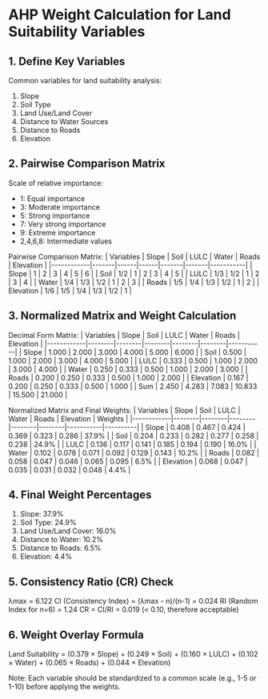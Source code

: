 # AHP Weight Calculation for Land Suitability Variables

## 1. Define Key Variables
Common variables for land suitability analysis:
1. Slope
2. Soil Type
3. Land Use/Land Cover
4. Distance to Water Sources
5. Distance to Roads
6. Elevation

## 2. Pairwise Comparison Matrix
Scale of relative importance:
- 1: Equal importance
- 3: Moderate importance
- 5: Strong importance
- 7: Very strong importance
- 9: Extreme importance
- 2,4,6,8: Intermediate values

Pairwise Comparison Matrix:
|  Variables  | Slope | Soil | LULC | Water | Roads | Elevation |
|------------|-------|------|------|-------|-------|-----------|
| Slope      | 1     | 2    | 3    | 4     | 5     | 6        |
| Soil       | 1/2   | 1    | 2    | 3     | 4     | 5        |
| LULC       | 1/3   | 1/2  | 1    | 2     | 3     | 4        |
| Water      | 1/4   | 1/3  | 1/2  | 1     | 2     | 3        |
| Roads      | 1/5   | 1/4  | 1/3  | 1/2   | 1     | 2        |
| Elevation  | 1/6   | 1/5  | 1/4  | 1/3   | 1/2   | 1        |

## 3. Normalized Matrix and Weight Calculation

Decimal Form Matrix:
|  Variables  | Slope  | Soil   | LULC   | Water  | Roads  | Elevation |
|------------|--------|--------|--------|--------|--------|-----------|
| Slope      | 1.000  | 2.000  | 3.000  | 4.000  | 5.000  | 6.000    |
| Soil       | 0.500  | 1.000  | 2.000  | 3.000  | 4.000  | 5.000    |
| LULC       | 0.333  | 0.500  | 1.000  | 2.000  | 3.000  | 4.000    |
| Water      | 0.250  | 0.333  | 0.500  | 1.000  | 2.000  | 3.000    |
| Roads      | 0.200  | 0.250  | 0.333  | 0.500  | 1.000  | 2.000    |
| Elevation  | 0.167  | 0.200  | 0.250  | 0.333  | 0.500  | 1.000    |
| Sum        | 2.450  | 4.283  | 7.083  | 10.833 | 15.500 | 21.000   |

Normalized Matrix and Final Weights:
|  Variables  | Slope  | Soil   | LULC   | Water  | Roads  | Elevation | Weights |
|------------|--------|--------|--------|--------|--------|-----------|----------|
| Slope      | 0.408  | 0.467  | 0.424  | 0.369  | 0.323  | 0.286    | 37.9%    |
| Soil       | 0.204  | 0.233  | 0.282  | 0.277  | 0.258  | 0.238    | 24.9%    |
| LULC       | 0.136  | 0.117  | 0.141  | 0.185  | 0.194  | 0.190    | 16.0%    |
| Water      | 0.102  | 0.078  | 0.071  | 0.092  | 0.129  | 0.143    | 10.2%    |
| Roads      | 0.082  | 0.058  | 0.047  | 0.046  | 0.065  | 0.095    | 6.5%     |
| Elevation  | 0.068  | 0.047  | 0.035  | 0.031  | 0.032  | 0.048    | 4.4%     |

## 4. Final Weight Percentages
1. Slope: 37.9%
2. Soil Type: 24.9%
3. Land Use/Land Cover: 16.0%
4. Distance to Water: 10.2%
5. Distance to Roads: 6.5%
6. Elevation: 4.4%

## 5. Consistency Ratio (CR) Check
λmax = 6.122
CI (Consistency Index) = (λmax - n)/(n-1) = 0.024
RI (Random Index for n=6) = 1.24
CR = CI/RI = 0.019 (< 0.10, therefore acceptable)

## 6. Weight Overlay Formula
Land Suitability = (0.379 × Slope) + (0.249 × Soil) + (0.160 × LULC) + 
                   (0.102 × Water) + (0.065 × Roads) + (0.044 × Elevation)

Note: Each variable should be standardized to a common scale (e.g., 1-5 or 1-10) before applying the weights.
